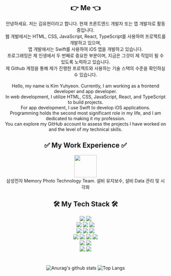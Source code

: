 <div align="center">
  <h2>👉 Me 👈</h2>
  <div>
    안녕하세요. 저는 김유현이라고 합니다. 현재 프론트엔드 개발자 또는 앱 개발자로 활동 중입니다.<br>
    웹 개발에서는 HTML, CSS, JavaScript, React, TypeScript를 사용하여 프로젝트를 개발하고 있으며,<br>
    앱 개발에서는 Swift를 사용하여 iOS 앱을 개발하고 있습니다.<br>
    프로그래밍은 제 인생에서 두 번째로 중요한 부분이며, 지금은 그것이 제 직업이 될 수 있도록 노력하고 있습니다.<br>
    제 Github 계정을 통해 제가 진행한 프로젝트와 사용하는 기술 스택의 수준을 확인하실 수 있습니다.
  </div>
  <br>
  <div>
    Hello, my name is Kim Yuhyeon. Currently, I am working as a frontend developer and app developer.<br>
    In web development, I utilize HTML, CSS, JavaScript, React, and TypeScript to build projects.<br>
    For app development, I use Swift to develop iOS applications.<br>
    Programming holds the second most significant role in my life, and I am dedicated to making it my profession.<br>
    You can explore my GitHub account to assess the projects I have worked on and the level of my technical skills.
  </div>
</div>

<div align="center">
  <h2>✅ My Work Experience ✅</h2>
  <img height=70 src="https://img.shields.io/badge/2014.11.01 ~ 2023.05.15-fff?style=social&logo=samsung&logoColor=1428A0"/>
  <br/>
  삼성전자 Memory Photo Technology Team. 설비 유지보수, 설비 Data 관리 및 시각화
</div>


<div align="center">
  <h2>🛠️ My Tech Stack 🛠️</h2>
  <img src="https://img.shields.io/badge/Swift-white?style=flat&logo=swift&logoColor=F05138"/>
  <img src="https://img.shields.io/badge/Python-rgb(0,30,70)?style=flat&logo=python&logoColor=3776AB"/><br>
  <img src="https://img.shields.io/badge/HTML5-rgb(150,150,250)?style=flat&logo=html5&logoColor=E34F26"/>
  <img src="https://img.shields.io/badge/CSS3-rgb(100,150,0)?style=flat&logo=css3&logoColor=1572B6"/>
  <img src="https://img.shields.io/badge/JavaScript-rgb(100,100,0)?style=flat&logo=javascript&logoColor=F7DF1E"/><br>
  <img src="https://img.shields.io/badge/Node.js-EE4C2C?style=flat&logo=nodedotjs&logoColor=339933"/>
  <img src="https://img.shields.io/badge/Next.js-rgb(100,100,100)?style=flat&logo=nextdotjs&logoColor=000000"/>
  <img src="https://img.shields.io/badge/GraphQL-rgb(0,30,100)?style=flat&logo=graphql&logoColor=E10098"/><br>
  <img src="https://img.shields.io/badge/React-rgb(0,0,0)?style=flat&logo=react&logoColor=61DAFB"/>
  <img src="https://img.shields.io/badge/TypeScript-rgb(70,50,50)?style=flat&logo=typescript&logoColor=3178C6"/>
  <img src="https://img.shields.io/badge/Redux-rgb(50,50,50)?style=flat&logo=redux&logoColor=764ABC"/>
  <img src="https://img.shields.io/badge/MobX-FF6F00?style=flat&logo=nodedotjs&logoColor=339933"/><br>
  <img src="https://img.shields.io/badge/Dart-rgb(50,50,100)?style=flat&logo=dart&logoColor=0175C2"/>
  <img src="https://img.shields.io/badge/Flutter-rgb(150,100,50)?style=flat&logo=flutter&logoColor=02569B"/><br>
  <img src="https://img.shields.io/badge/GitHub-rgb(100,100,100)?style=flat&logo=github&logoColor=181717"/>
  <img src="https://img.shields.io/badge/Notion-rgb(200,200,200)?style=flat&logo=notion&logoColor=000000"/>
</div>

#
<div align="center">

![Anurag's github stats](https://github-readme-stats.vercel.app/api?username=Yuhyeon0516&show_icons=true&theme=tokyonight)
![Top Langs](https://github-readme-stats.vercel.app/api/top-langs/?username=Yuhyeon0516&layout=compact&theme=tokyonight)
</div>
